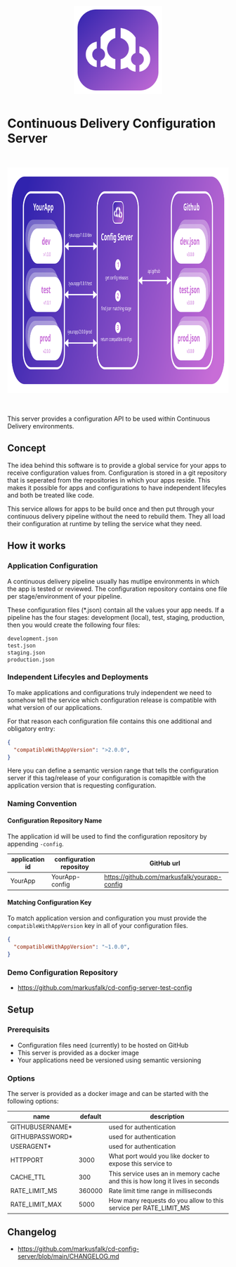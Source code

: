 <img src="https://raw.githubusercontent.com/markusfalk/cd-config-server/main/src/assets/img/cd-config-server-logo.svg?token=AAKKHMDUWRBBM3YPS5BDWMK744S2A" alt="" width="200" height="200" style="display: block; margin: 50px auto;"/>

# Continuous Delivery Configuration Server

<img src="https://raw.githubusercontent.com/markusfalk/cd-config-server/main/src/assets/img/cd-config-server-flow.svg?token=AAKKHMGINFWVFQ7FX67NLYC744S3S" alt="" width="1024" height="512" style="display: block; margin: 50px auto;"/>

This server provides a configuration API to be used within Continuous Delivery environments.

## Concept

The idea behind this software is to provide a global service for your apps to receive configuration values from. Configuration is stored in a git repository that is seperated from the repositories in which your apps reside. This makes it possible for apps and configurations to have independent lifecyles and both be treated like code.

This service allows for apps to be build once and then put through your continuous delivery pipeline without the need to rebuild them. They all load their configuration at runtime by telling the service what they need.

## How it works

### Application Configuration

A continuous delivery pipeline usually has mutlipe environments in which the app is tested or reviewed.
The configuration repository contains one file per stage/environment of your pipeline.

These configuration files (*.json) contain all the values your app needs.
If a pipeline has the four stages: development (local), test, staging, production, then you would create the following four files:

```
development.json
test.json
staging.json
production.json
```

### Independent Lifecyles and Deployments

To make applications and configurations truly independent we need to somehow tell the service which configuration release is compatible with what version of our applications.

For that reason each configuration file contains this one additional and obligatory entry:

```json
{
  "compatibleWithAppVersion": ">2.0.0",
}
```

Here you can define a semantic version range that tells the configuration server if this tag/release of your configuration is comapitble with the application version that is requesting configuration.

### Naming Convention

#### Configuration Repository Name

The application id will be used to find the configuration repository by appending `-config`.

| application id | configuration repositoy | GitHub url |
|-|-|-|
| YourApp | YourApp-config | https://github.com/markusfalk/yourapp-config |

#### Matching Configuration Key

To match application version and configuration you must provide the `compatibleWithAppVersion` key in all of your configuration files.

```json
{
  "compatibleWithAppVersion": "~1.0.0",
}
```

### Demo Configuration Repository

* https://github.com/markusfalk/cd-config-server-test-config

## Setup

### Prerequisits

* Configuration files need (currently) to be hosted on GitHub
* This server is provided as a docker image
* Your applications need be versioned using semantic versioning

### Options

The server is provided as a docker image and can be started with the following options:

| name | default | description |
|-|-|-|
| GITHUBUSERNAME* |  | used for authentication |
| GITHUBPASSWORD* |  | used for authentication |
| USERAGENT* |  | used for authentication |
| HTTPPORT | 3000 | What port would you like docker to expose this service to |
| CACHE_TTL | 300 | This service uses an in memory cache and this is how long it lives in seconds |
| RATE_LIMIT_MS | 360000 | Rate limit time range in milliseconds |
| RATE_LIMIT_MAX | 5000 | How many requests do you allow to this service per RATE_LIMIT_MS |

## Changelog

* https://github.com/markusfalk/cd-config-server/blob/main/CHANGELOG.md
